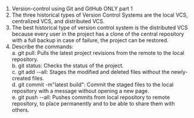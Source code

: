1. Version-control using Git and GitHub ONLY part 1
2. The three historical types of Version Control Systems are the local VCS, centralized VCS, and distributed VCS.
3. The best historical type of version control system is the distributed VCS because every user in the project has a clone of the central repository with a full backup in case of failure, the project can be restored. 
4. Describe the commands:   
a. git pull: Pulls the latest project revisions from the remote to the local repository.     
b. git status: Checks the status of the project.     
c. git add --all: Stages the modified and deleted files without the newly-created files.    
d. git commit -m"latest build": Commit the staged files to the local repository with a message without opening a new page.  
e. git push --all: Pushes commits from local repository to remote repository, to place permanently and to be able to share them with others.   
